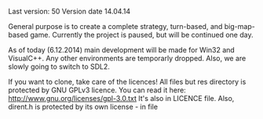 Last version: 50
Version date 14.04.14


General purpose is to create a complete strategy, turn-based, and big-map-based game.
Currently the project is paused, but will be continued one day.

As of today (6.12.2014) main development will be made for Win32 and VisualC++. Any other environments are temporarly dropped.
Also, we are slowly going to switch to SDL2.

If you want to clone, take care of the licences!
All files but res directory is protected by GNU GPLv3 licence.
You can read it here: http://www.gnu.org/licenses/gpl-3.0.txt
It's also in LICENCE file.
Also, dirent.h is protected by its own license - in file
